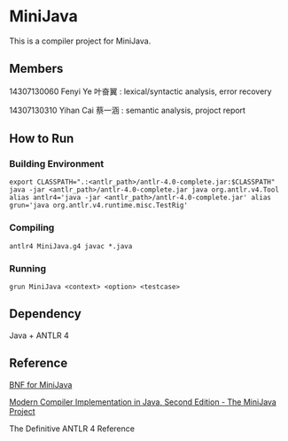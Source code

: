# MiniJava

This is a compiler project for MiniJava.



## Members

14307130060 Fenyi Ye 叶奋翼 : lexical/syntactic analysis, error recovery

14307130310 Yihan Cai 蔡一涵 : semantic analysis, projoct report

## How to Run

### Building Environment

`export CLASSPATH=".:<antlr_path>/antlr-4.0-complete.jar:$CLASSPATH"
java -jar <antlr_path>/antlr-4.0-complete.jar
java org.antlr.v4.Tool
alias antlr4='java -jar <antlr_path>/antlr-4.0-complete.jar'
alias grun='java org.antlr.v4.runtime.misc.TestRig'
`

### Compiling
`antlr4 MiniJava.g4
javac *.java`

### Running
`grun MiniJava <context> <option> <testcase>`

## Dependency

Java + ANTLR 4

## Reference

[BNF for MiniJava](http://www.cambridge.org/us/features/052182060X/grammar.html) 

[Modern Compiler Implementation in Java, Second Edition - The MiniJava Project](http://www.cambridge.org/us/features/052182060X/)

The Definitive ANTLR 4 Reference
